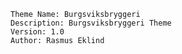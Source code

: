	Theme Name: Burgsviksbryggeri
	Description: Burgsviksbryggeri Theme
	Version: 1.0
	Author: Rasmus Eklind
